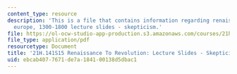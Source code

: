 ```yaml
---
content_type: resource
description: 'This is a file that contains information regarding renaissance to revolution:
  europe, 1300-1800 lecture slides - skepticism.'
file: https://ol-ocw-studio-app-production.s3.amazonaws.com/courses/21h-141-renaissance-to-revolution-europe-1300-1800-spring-2015/ebcab4077671de7a184100138d5dbac1_MIT21H_141S15_Skepticism.pdf
file_type: application/pdf
resourcetype: Document
title: '21H.141S15 Renaissance To Revolution: Lecture Slides - Skepticism'
uid: ebcab407-7671-de7a-1841-00138d5dbac1
---
```

